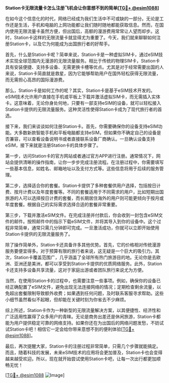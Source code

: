 **Station卡无限流量卡怎么注册飞机会让你意想不到的简单[[TG💪+ @esim1088](https://t.me/s/esim1088)]**

在如今这个信息化的时代，网络已经成为我们生活中不可或缺的一部分。无论是工作还是生活，手机和电脑的上网功能都让我们随时随地都能获取信息。然而，在国内使用无限流量卡虽然方便，但出国后，高额的漫游费用常常让人望而却步。这时，Station卡这样的无限流量卡就显得尤为重要了。今天，我们就来聊聊如何注册Station卡，以及它为何能成为出国旅行者的好帮手。

首先，什么是Station卡呢？简单来说，Station卡是一种虚拟SIM卡，通过eSIM技术实现全球范围内无漫游的无限流量服务。相比于传统的物理SIM卡，Station卡具有安装便捷、支持多设备、无需更换卡槽等优点。尤其是对于经常需要出国的人来说，Station卡简直就是救星，因为它能够帮助用户在国外轻松获得无限流量，而无需担心高昂的国际漫游费。

那么，Station卡是如何工作的呢？其实，Station卡是基于eSIM技术开发的。eSIM技术允许用户直接在手机或平板上下载并激活虚拟SIM卡，而无需插入实体卡。这意味着，无论你身处何地，只要有一部支持eSIM的设备，就可以轻松接入Station卡提供的无限流量服务。这种灵活性使得Station卡成为了现代旅行者的首选。

接下来，我们来谈谈如何注册Station卡。首先，你需要确保你的设备支持eSIM功能。大多数新款智能手机和平板电脑都支持eSIM，但如果你不确定自己的设备是否兼容，可以查看设备说明书或者直接联系设备厂商确认。一旦确认设备支持eSIM，接下来就是注册Station卡的具体步骤了。

第一步，访问Station卡的官方网站或者通过官方APP进行注册。通常情况下，网站会提供清晰的操作指南，让你一步步完成注册流程。在注册过程中，你需要填写一些基本信息，如姓名、邮箱地址以及支付方式等。这些信息将用于后续的服务管理。

第二步，选择适合你的套餐。Station卡提供了多种套餐供用户选择，包括按日计费、按月计费以及年度套餐等。不同的套餐适用于不同需求的用户，比如短期出国旅游的人可以选择按日计费的套餐，而长期居住海外的用户则可能更倾向于按月或年度套餐。根据自己的实际需求选择合适的套餐非常重要。

第三步，下载并激活eSIM文件。在完成注册并付款后，你会收到一封包含eSIM文件的邮件。按照邮件中的指示下载eSIM文件，并将其导入到你的设备中。这个过程非常简单，通常只需几分钟即可完成。一旦激活成功，你就可以立即开始使用Station卡提供的无限流量服务了。

除了操作简单外，Station卡还具备许多其他优势。首先，它的价格相对传统漫游服务要便宜得多。对于预算有限的旅行者来说，这无疑是一个巨大的吸引力。其次，Station卡覆盖范围广，几乎涵盖了全球所有热门旅游目的地。无论你是去欧洲、亚洲还是美洲，都可以享受到Station卡提供的优质网络服务。此外，Station卡还支持多设备共享流量，这对于家庭出游或者团队旅行来说尤为方便。

当然，在使用Station卡的过程中，也需要注意一些事项。例如，确保你的设备已经正确配置了eSIM文件，避免出现无法连接网络的情况；定期检查剩余流量，以免超出套餐限制导致额外收费；如果遇到任何问题，及时联系客服寻求帮助。这些小细节虽然看似不起眼，但却能在关键时刻为你省去不少麻烦。

综上所述，Station卡作为一种新型的无限流量解决方案，以其便捷性、经济性和广泛适用性赢得了众多用户的青睐。无论是商务出差还是休闲旅游，Station卡都能为用户提供稳定可靠的网络支持。如果你还在为出国后的网络问题发愁，不妨试试Station卡吧！相信它一定会给你带来意想不到的便利体验[[TG💪+ @esim1088](https://t.me/s/esim1088)]。

最后，再次提醒大家，Station卡的注册过程非常简单，只需几个步骤就能搞定。而且，随着科技的发展，未来eSIM技术的应用将会更加普及，Station卡也会变得越来越受欢迎。所以，现在就开始尝试使用Station卡吧，让每一次出行都更加顺畅无忧！

[[TG💪+ @esim1088](https://t.me/s/esim1088) ![Image](https://i.postimg.cc/4NQfJmqS/Snipaste-2025-05-13-00-14-12.png)]